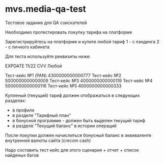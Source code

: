 # mvs.media-qa-test
Тестовое задание для QA соискателей

Необходимо протестировать покупку тарифа на платформе


Зарегистрируйтесь на платформе и купите любой тариф
1 - с лэндинга
2 - с личного кабинета

Для теста используйте реквизиты ниже:

EXPDATE 11/22
CVV Любой

Тест-кейс №1 (PAN) 4300000000000777
Тест-кейс №2 5000000000000009
Тест-кейс №3 4000000000000119
Тест-кейс №4 5000000000000116
Тест-кейс №5 4000000000000333

Купленый (текущий) тариф должен отображаться в следующих разделах:
- в профиле
- в разделе "Тарифный план"
- в бонусной программе - должен быть выделен текущий тариф
- в разделе "Текущий баланс" в истории операций

После покупки должен начислиться бонусный баланс в эквиваленте внутренней валюты сайта (crecom cash)

Надо составить тест кейс для этого сценария + отчет + список найденых багов
